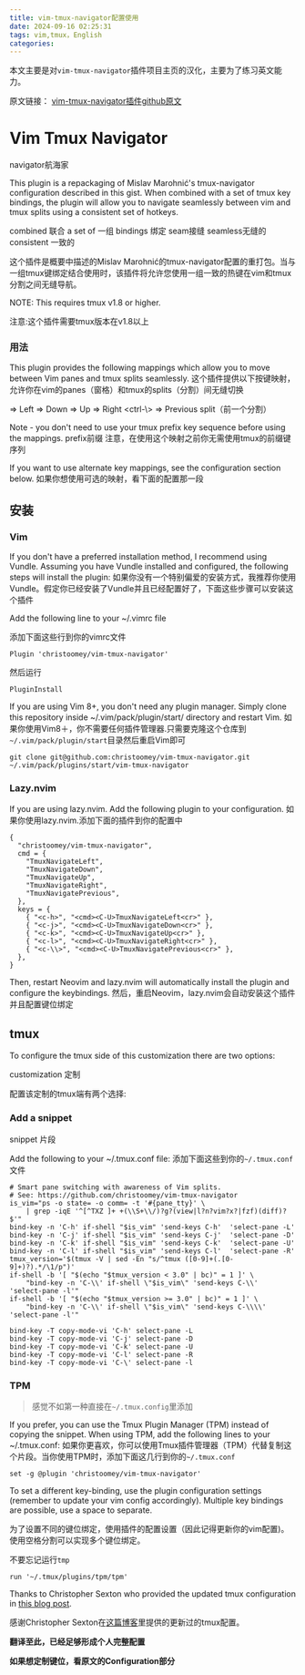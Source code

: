 ```yaml
---
title: vim-tmux-navigator配置使用
date: 2024-09-16 02:25:31
tags: vim,tmux，English
categories:
---
```

本文主要是对`vim-tmux-navigator`插件项目主页的汉化，主要为了练习英文能力。
<!--more-->
原文链接：
[vim-tmux-navigator插件github原文](https://github.com/christoomey/vim-tmux-navigator)

Vim Tmux Navigator
==================

navigator航海家

This plugin is a repackaging of Mislav Marohnić's tmux-navigator configuration described in this gist. When combined with a set of tmux key bindings, the plugin will allow you to navigate seamlessly between vim and tmux splits using a consistent set of hotkeys.

combined 联合
a set of 一组
bindings 绑定
seam接缝 seamless无缝的
consistent 一致的


这个插件是概要中描述的Mislav Marohnić的tmux-navigator配置的重打包。当与一组tmux键绑定结合使用时，该插件将允许您使用一组一致的热键在vim和tmux分割之间无缝导航。

NOTE: This requires tmux v1.8 or higher.

注意:这个插件需要tmux版本在v1.8以上
### 用法
This plugin provides the following mappings which allow you to move between Vim panes and tmux splits seamlessly.
这个插件提供以下按键映射，允许你在vim的panes（窗格）和tmux的splits（分割）间无缝切换

<ctrl-h> => Left
<ctrl-j> => Down
<ctrl-k> => Up
<ctrl-l> => Right
<ctrl-\\> => Previous split（前一个分割）

Note - you don't need to use your tmux prefix key sequence before using the mappings.
prefix前缀
注意，在使用这个映射之前你无需使用tmux的前缀键序列

If you want to use alternate key mappings, see the configuration section below.
如果你想使用可选的映射，看下面的配置那一段

## 安装

### Vim

If you don't have a preferred installation method, I recommend using Vundle. Assuming you have Vundle installed and configured, the following steps will install the plugin:
如果你没有一个特别偏爱的安装方式，我推荐你使用Vundle。假定你已经安装了Vundle并且已经配置好了，下面这些步骤可以安装这个插件

Add the following line to your ~/.vimrc file

添加下面这些行到你的vimrc文件
```
Plugin 'christoomey/vim-tmux-navigator'
```
然后运行
```
PluginInstall
```
If you are using Vim 8+, you don't need any plugin manager. Simply clone this repository inside ~/.vim/pack/plugin/start/ directory and restart Vim.
如果你使用Vim8＋，你不需要任何插件管理器.只需要克隆这个仓库到`~/.vim/pack/plugin/start`目录然后重启Vim即可
```
git clone git@github.com:christoomey/vim-tmux-navigator.git ~/.vim/pack/plugins/start/vim-tmux-navigator
```
### Lazy.nvim
If you are using lazy.nvim. Add the following plugin to your configuration.
如果你使用lazy.nvim.添加下面的插件到你的配置中
```
{
  "christoomey/vim-tmux-navigator",
  cmd = {
    "TmuxNavigateLeft",
    "TmuxNavigateDown",
    "TmuxNavigateUp",
    "TmuxNavigateRight",
    "TmuxNavigatePrevious",
  },
  keys = {
    { "<c-h>", "<cmd><C-U>TmuxNavigateLeft<cr>" },
    { "<c-j>", "<cmd><C-U>TmuxNavigateDown<cr>" },
    { "<c-k>", "<cmd><C-U>TmuxNavigateUp<cr>" },
    { "<c-l>", "<cmd><C-U>TmuxNavigateRight<cr>" },
    { "<c-\\>", "<cmd><C-U>TmuxNavigatePrevious<cr>" },
  },
}
```
Then, restart Neovim and lazy.nvim will automatically install the plugin and configure the keybindings.
然后，重启Neovim，lazy.nvim会自动安装这个插件并且配置键位绑定
## tmux
To configure the tmux side of this customization there are two options:

customization 定制

配置该定制的tmux端有两个选择:

### Add a snippet

snippet 片段

Add the following to your ~/.tmux.conf file:
添加下面这些到你的`~/.tmux.conf`文件
```
# Smart pane switching with awareness of Vim splits.
# See: https://github.com/christoomey/vim-tmux-navigator
is_vim="ps -o state= -o comm= -t '#{pane_tty}' \
    | grep -iqE '^[^TXZ ]+ +(\\S+\\/)?g?(view|l?n?vim?x?|fzf)(diff)?$'"
bind-key -n 'C-h' if-shell "$is_vim" 'send-keys C-h'  'select-pane -L'
bind-key -n 'C-j' if-shell "$is_vim" 'send-keys C-j'  'select-pane -D'
bind-key -n 'C-k' if-shell "$is_vim" 'send-keys C-k'  'select-pane -U'
bind-key -n 'C-l' if-shell "$is_vim" 'send-keys C-l'  'select-pane -R'
tmux_version='$(tmux -V | sed -En "s/^tmux ([0-9]+(.[0-9]+)?).*/\1/p")'
if-shell -b '[ "$(echo "$tmux_version < 3.0" | bc)" = 1 ]' \
    "bind-key -n 'C-\\' if-shell \"$is_vim\" 'send-keys C-\\'  'select-pane -l'"
if-shell -b '[ "$(echo "$tmux_version >= 3.0" | bc)" = 1 ]' \
    "bind-key -n 'C-\\' if-shell \"$is_vim\" 'send-keys C-\\\\'  'select-pane -l'"

bind-key -T copy-mode-vi 'C-h' select-pane -L
bind-key -T copy-mode-vi 'C-j' select-pane -D
bind-key -T copy-mode-vi 'C-k' select-pane -U
bind-key -T copy-mode-vi 'C-l' select-pane -R
bind-key -T copy-mode-vi 'C-\' select-pane -l
```
### TPM

> 感觉不如第一种直接在`~/.tmux.config`里添加

If you prefer, you can use the Tmux Plugin Manager (TPM) instead of copying the snippet. When using TPM, add the following lines to your ~/.tmux.conf:
如果你更喜欢，你可以使用Tmux插件管理器（TPM）代替复制这个片段。当你使用TPM时，添加下面这几行到你的`~/.tmux.conf`

```
set -g @plugin 'christoomey/vim-tmux-navigator'
```

To set a different key-binding, use the plugin configuration settings (remember to update your vim config accordingly). Multiple key bindings are possible, use a space to separate.

为了设置不同的键位绑定，使用插件的配置设置（因此记得更新你的vim配置)。使用空格分割可以实现多个键位绑定。

不要忘记运行`tmp`

```
run '~/.tmux/plugins/tpm/tpm'
```

Thanks to Christopher Sexton who provided the updated tmux configuration in [this blog post](http://www.codeography.com/2013/06/19/navigating-vim-and-tmux-splits).

感谢Christopher Sexton在[这篇博客](http://www.codeography.com/2013/06/19/navigating-vim-and-tmux-splits)里提供的更新过的tmux配置。

**翻译至此，已经足够形成个人完整配置**

**如果想定制键位，看原文的Configuration部分**
